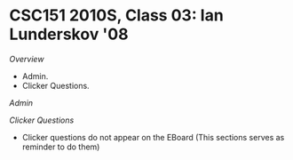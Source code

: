 CSC151 2010S, Class 03: Ian Lunderskov '08
==========================================

_Overview_

* Admin.
* Clicker Questions.

_Admin_


_Clicker Questions_

* Clicker questions do not appear on the EBoard
  (This sections serves as reminder to do them)

